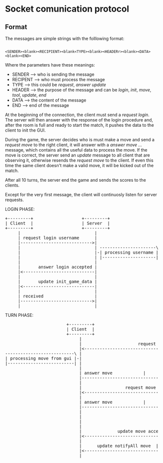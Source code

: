 # Socket comunication protocol

## Format
The messages are simple strings with the folllowing format: 
```

<SENDER><blank><RECIPIENT><blank<TYPE><blank><HEADERr><blank><DATA><blank><END>

````
Where the parameters have these meanings:
* SENDER --> who is sending the message
* RECIPENT --> who must process the message
* TYPE --> this could be *request*, *answer* *update*
* HEADER --> the purpose of the message and can be *login*, *init*, *move*, *tool*, *update*, *end*
* DATA --> the content of the message
* END --> end of the message

At the beginning of the connection, the client must send a *request login*. The server will then answer with the response of the login procedure and, after the room is full and ready to start the match, it  pushes the data to the client to init the GUI.

During the game, the server decides who is must make a move and send a *request move* to the right client, it will answer with a *answer move ...* message, which contains all the useful data to process the move. If the move is correct, the server send an *update* message to all client that are observing it, otherwise resends the *request move* to the client. If even this time the same client doesn't make a valid move, it will be kicked out of the match.

After all 10 turns, the server end the game and sends the scores to the clients.

Except for the very first message, the client will continuosly listen for server requests.


LOGIN PHASE:

<pre>
+---------+                   +---------+
| Client  |                   | Server  |
+---------+                   +---------+
     |                             |
     | request login username      |
     |---------------------------->|
     |                             | ----------------------\
     |                             |-| processing username |
     |                             | |---------------------|
     |                             |
     |       answer login accepted |
     |<----------------------------|
     |                             |
     |       update init_game_data |
     |<----------------------------|
     |                             |
     | received                    |
     |---------------------------->|
     |                             |</pre>
     
     
     
TURN PHASE:
<pre>
                        +---------+                         +---------+
                        | Client  |                         | Server  |
                        +---------+                         +---------+
                             |                                   |
                             |                      request move |
                             |<----------------------------------|
---------------------------\ |                                   |
| processing move from gui |-|                                   |
|--------------------------| |                                   |
                             |                                   |
                             | answer move <move type>           |
                             |---------------------------------->|
                             |                                   |
                             |                 request move type |
                             |<----------------------------------|
                             |                                   |
                             | answer move <move data>           |
                             |---------------------------------->|
                             |                                   | ----------------\
                             |                                   |-| checking move |
                             |                                   | |---------------|
                             |                                   |
                             |              update move accepted |
                             |<----------------------------------|
                             |                                   |
                             |      update notifyAll move <data> |
                             |<----------------------------------|
                             |                                   |</pre>
                                                                   


